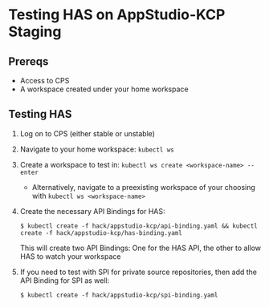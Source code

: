 # Testing HAS on AppStudio-KCP Staging

## Prereqs

- Access to CPS
- A workspace created under your home workspace

## Testing HAS

1. Log on to CPS (either stable or unstable)

2. Navigate to your home workspace: `kubectl ws`

3. Create a workspace to test in: `kubectl ws create <workspace-name> --enter`

   - Alternatively, navigate to a preexisting workspace of your choosing with `kubectl ws <workspace-name>`

4. Create the necessary API Bindings for HAS:

   ```
   $ kubectl create -f hack/appstudio-kcp/api-binding.yaml && kubectl create -f hack/appstudio-kcp/has-binding.yaml
   ```

   This will create two API Bindings: One for the HAS API, the other to allow HAS to watch your workspace

5. If you need to test with SPI for private source repositories, then add the API Binding for SPI as well:

   ```
   $ kubectl create -f hack/appstudio-kcp/spi-binding.yaml
   ```
